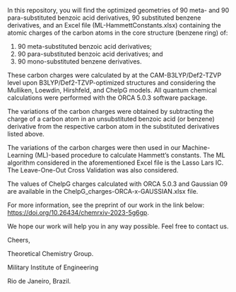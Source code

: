 In this repository, you will find the optimized geometries of 90 meta- and 90 para-substituted benzoic acid derivatives, 90 substituted benzene derivatives, and an Excel file (ML-HammettConstants.xlsx) containing the atomic charges of the carbon atoms in the core structure (benzene ring) of:

1) 90 meta-substituted benzoic acid derivatives;
2) 90 para-substituted benzoic acid derivatives; and
3) 90 mono-substituted benzene derivatives.

These carbon charges were calculated by at the CAM-B3LYP/Def2-TZVP level upon B3LYP/Def2-TZVP-optimized structures and considering the Mulliken, Loewdin, Hirshfeld, and ChelpG models. All quantum chemical calculations were performed with the ORCA 5.0.3 software package.

The variations of the carbon charges were obtained by subtracting the charge of a carbon atom in an unsubstituted benzoic acid (or benzene) derivative from the respective carbon atom in the substituted derivatives listed above.

The variations of the carbon charges were then used in our Machine-Learning (ML)-based procedure to calculate Hammett’s constants. The ML algorithm considered in the aforementioned Excel file is the Lasso Lars IC. The Leave-One-Out Cross Validation was also considered.

The values of ChelpG charges calculated with ORCA 5.0.3 and Gaussian 09 are available in the ChelpG_charges-ORCA-x-GAUSSIAN.xlsx file.

For more information, see the preprint of our work in the link below: https://doi.org/10.26434/chemrxiv-2023-5g6gp.

We hope our work will help you in any way possible. Feel free to contact us.

Cheers,

Theoretical Chemistry Group.

Military Institute of Engineering

Rio de Janeiro, Brazil.
